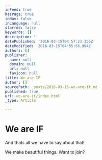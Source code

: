 ```yaml
---
inFeed: true
hasPage: true
inNav: false
inLanguage: null
starred: false
keywords: []
description: ''
datePublished: '2016-03-15T04:57:23.356Z'
dateModified: '2016-03-15T04:55:56.954Z'
authors: []
publisher:
  name: null
  domain: null
  url: null
  favicon: null
title: We are IF
author: []
sourcePath: _posts/2016-03-15-we-are-if.md
published: true
url: we-are-if/index.html
_type: Article

---
```

# We are IF

And thats all we have to say about that!

We make beautiful things.  Want to join?